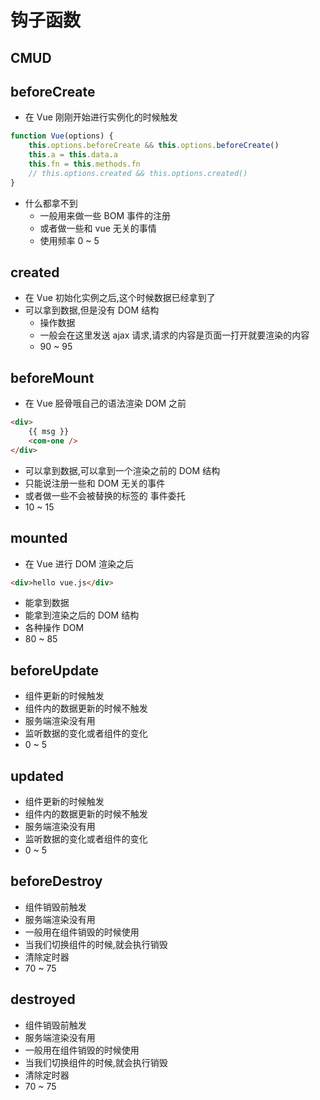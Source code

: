 # 钩子函数

## CMUD

## beforeCreate

- 在 Vue 刚刚开始进行实例化的时候触发
```javascript
function Vue(options) {
    this.options.beforeCreate && this.options.beforeCreate()
    this.a = this.data.a
    this.fn = this.methods.fn
    // this.options.created && this.options.created()
}
```
- 什么都拿不到
  - 一般用来做一些 BOM 事件的注册
  - 或者做一些和 vue 无关的事情
  - 使用频率 0 ~ 5 

## created

- 在 Vue 初始化实例之后,这个时候数据已经拿到了
- 可以拿到数据,但是没有 DOM 结构
  - 操作数据
  - 一般会在这里发送 ajax 请求,请求的内容是页面一打开就要渲染的内容
  - 90 ~ 95

## beforeMount

- 在 Vue 胫骨哦自己的语法渲染 DOM 之前
```HTML
<div> 
    {{ msg }}
    <com-one />
</div>
```
- 可以拿到数据,可以拿到一个渲染之前的 DOM 结构
- 只能说注册一些和 DOM 无关的事件
- 或者做一些不会被替换的标签的 事件委托
- 10 ~ 15

## mounted

- 在 Vue 进行 DOM 渲染之后
```HTML
<div>hello vue.js</div>
```
- 能拿到数据
- 能拿到渲染之后的 DOM 结构
- 各种操作 DOM
- 80 ~ 85

## beforeUpdate
- 组件更新的时候触发
- 组件内的数据更新的时候不触发
- 服务端渲染没有用
- 监听数据的变化或者组件的变化
- 0 ~ 5

## updated
<!-- - 当数据更新的时候触发 -->
- 组件更新的时候触发
- 组件内的数据更新的时候不触发
- 服务端渲染没有用
- 监听数据的变化或者组件的变化
- 0 ~ 5

## beforeDestroy
- 组件销毁前触发
- 服务端渲染没有用
- 一般用在组件销毁的时候使用
- 当我们切换组件的时候,就会执行销毁
- 清除定时器
- 70 ~ 75

## destroyed
- 组件销毁前触发
- 服务端渲染没有用
- 一般用在组件销毁的时候使用
- 当我们切换组件的时候,就会执行销毁
- 清除定时器
- 70 ~ 75
